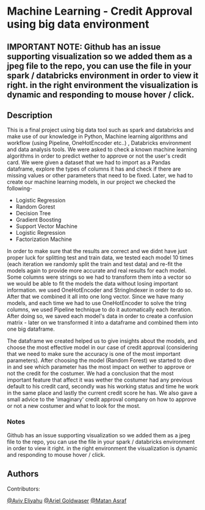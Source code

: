 # Machine Learning - Credit Approval using big data environment
## IMPORTANT NOTE: Github has an issue supporting visualization so we added them as a jpeg file to the repo, you can use the file in your spark / databricks environment in order to view it right. in the right environment the visualization is dynamic and responding to mouse hover / click.


## Description
This is a final project using big data tool such as spark and databricks and make use of our knowledge in Python, Machine learning algorithms and workflow (using Pipeline, OneHotEncoder etc..) , Databricks environment and data analysis tools.
We were asked to check a known machine learning algorithms in order to predict wether to approve or not the user's credit card.
We were given a dataset that we had to import as a Pandas dataframe, explore the types of columns it has and check if there are missing values or other parameters that need to be fixed.
Later, we had to create our machine learning models, in our project we checked the following- 
* Logistic Regression
* Random Gorest
* Decision Tree
* Gradient Boosting
* Support Vector Machine
* Logistic Regression
* Factorization Machine

In order to make sure that the results are correct and we didnt have just proper luck for splitting test and train data, we tested each model 10 times (each iteration we randomly split the train and test data) and re-fit the models again to provide more accurate and real results for each model.
Some columns were strings so we had to transform them into a vector so we would be able to fit the models the data without losing important information. we used OneHotEncoder and StringIndexer in order to do so. After that we combined it all into one long vector.
Since we have many models, and each time we had to use OneHotEncoder to solve the tring columns, we used Pipeline technique to do it automatically each iteration.
After doing so, we saved each model's data in order to create a confusion matrix - later on we transformed it into a dataframe and combined them into one big dataframe.

The dataframe we created helped us to give insights about the models, and choose the most effective model in our case of credit approval (considering that we need to make sure the accuracy is one of the most important parameters).
After choosing the model (Random Forest) we started to dive in and see which parameter has the most impact on wether to approve or not the credit for the costumer.
We had a conclusion that the most important feature that affect it was wether the costumer had any previous default to his credit card, secondly was his working status and time he work in the same place and lastly the current credit score he has.
We also gave a small advice to the 'imaginary' credit approval company on how to approve or not a new costumer and what to look for the most.


### Notes
Github has an issue supporting visualization so we added them as a jpeg file to the repo, you can use the file in your spark / databricks environment in order to view it right. in the right environment the visualization is dynamic and responding to mouse hover / click.


## Authors

Contributors:

[@Aviv Eliyahu](https://github.com/aviveliyahu)
[@Ariel Goldwaser](https://github.com/ArielGold1)
[@Matan Asraf](https://github.com/matanasaraf)
